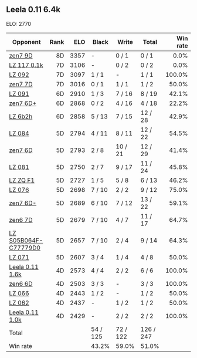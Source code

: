## Leela 0.11 6.4k ##

ELO: 2770

Opponent | Rank | ELO | Black | Write | Total | Win rate
---------|-----:|----:|-------|-------|-------|-------:
[zen7 9D](zen7%209D.md) | 8D | 3357 | - | 0 / 1 | 0 / 1 | 0.0%
[LZ 117 0.1k](LZ%20117%200.1k.md) | 7D | 3106 | - | 0 / 2 | 0 / 2 | 0.0%
[LZ 092](LZ%20092.md) | 7D | 3097 | 1 / 1 | - | 1 / 1 | 100.0%
[zen7 7D](zen7%207D.md) | 7D | 3016 | 0 / 1 | 1 / 1 | 1 / 2 | 50.0%
[LZ 091](LZ%20091.md) | 6D | 2910 | 1 / 3 | 7 / 16 | 8 / 19 | 42.1%
[zen7 6D+](zen7%206D+.md) | 6D | 2868 | 0 / 2 | 4 / 16 | 4 / 18 | 22.2%
[LZ 6b2h](LZ%206b2h.md) | 6D | 2858 | 5 / 13 | 7 / 15 | 12 / 28 | 42.9%
[LZ 084](LZ%20084.md) | 5D | 2794 | 4 / 11 | 8 / 11 | 12 / 22 | 54.5%
[zen7 6D](zen7%206D.md) | 5D | 2793 | 2 / 8 | 10 / 21 | 12 / 29 | 41.4%
[LZ 081](LZ%20081.md) | 5D | 2750 | 2 / 7 | 9 / 17 | 11 / 24 | 45.8%
[LZ ZQ F1](LZ%20ZQ%20F1.md) | 5D | 2727 | 1 / 5 | 5 / 8 | 6 / 13 | 46.2%
[LZ 076](LZ%20076.md) | 5D | 2698 | 7 / 10 | 2 / 2 | 9 / 12 | 75.0%
[zen7 6D-](zen7%206D-.md) | 5D | 2689 | 6 / 10 | 7 / 12 | 13 / 22 | 59.1%
[zen6 7D](zen6%207D.md) | 5D | 2679 | 7 / 10 | 4 / 7 | 11 / 17 | 64.7%
[LZ S05B064F-C77779D0](LZ%20S05B064F-C77779D0.md) | 5D | 2657 | 7 / 10 | 2 / 4 | 9 / 14 | 64.3%
[LZ 071](LZ%20071.md) | 5D | 2607 | 3 / 4 | 1 / 4 | 4 / 8 | 50.0%
[Leela 0.11 1.6k](Leela%200.11%201.6k.md) | 4D | 2573 | 4 / 4 | 2 / 2 | 6 / 6 | 100.0%
[zen6 6D](zen6%206D.md) | 4D | 2503 | 3 / 3 | - | 3 / 3 | 100.0%
[LZ 066](LZ%20066.md) | 4D | 2443 | 1 / 2 | - | 1 / 2 | 50.0%
[LZ 062](LZ%20062.md) | 4D | 2437 | - | 1 / 2 | 1 / 2 | 50.0%
[Leela 0.11 1.0k](Leela%200.11%201.0k.md) | 4D | 2429 | - | 2 / 2 | 2 / 2 | 100.0%
Total | | | 54 / 125 | 72 / 122 | 126 / 247 | 
Win rate| | | 43.2% | 59.0% | 51.0% | 
